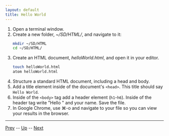 ```yaml
---
layout: default
title: Hello World
---
```


1. Open a terminal window.
1. Create a new folder, _~/SD/HTML/_, and navigate to it:
   ```bash
   mkdir ~/SD/HTML
   cd ~/SD/HTML/
   ```
1. Create an HTML document, _helloWorld.html_, and open it in your editor.  
   ```bash
   touch helloWorld.html
   atom helloWorld.html
   ```
1. Structure a standard HTML document, including a head and body.  
1. Add a title element inside of the document's `<head>`. This title should say `Hello World`.  
1. Inside of the `<body>` tag add a header element (`h1`-`h6`). Inside of the header tag write "Hello " and your name. Save the file.
1. In Google Chrome, use &#8984;-o and navigate to your file so you can view your results in the browser.

<hr>

[Prev](htmlBasics.md) -- [Up](README.md) -- [Next](htmlAttributes.md)

